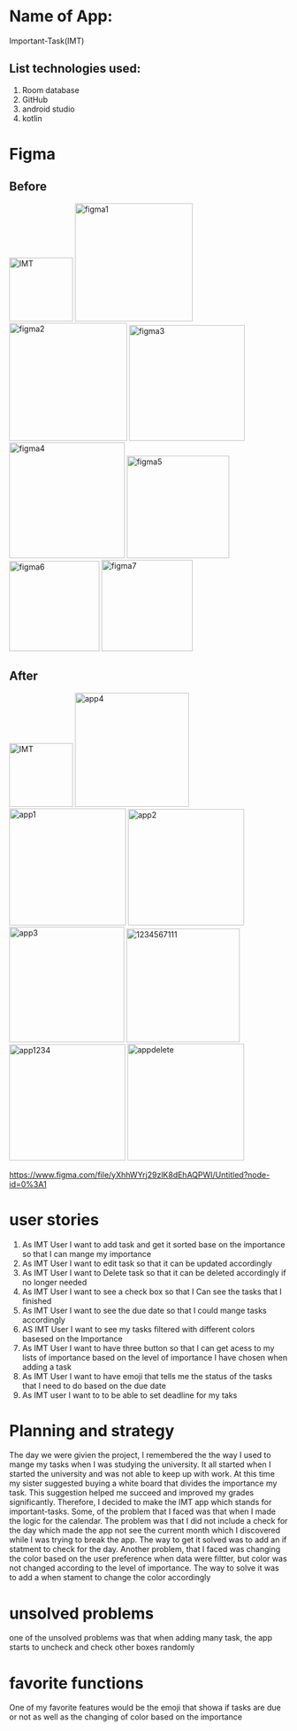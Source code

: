 #  Name of App:
Important-Task(IMT)
## List technologies used:
1. Room database 
2. GitHub
3. android studio
4. kotlin 
# Figma

## Before
<img width="115" alt="IMT" src="https://user-images.githubusercontent.com/91451257/140177872-63368f51-087b-4065-b180-670ca4ebc684.PNG">

<img width="213" alt="figma1" src="https://user-images.githubusercontent.com/91451257/140094651-cf4e2969-f988-40cc-8024-75e7ad7e43df.PNG">
<img width="213" alt="figma2" src="https://user-images.githubusercontent.com/91451257/140094709-07e1830b-b827-4a04-9036-7d256872491e.PNG">
<img width="209" alt="figma3" src="https://user-images.githubusercontent.com/91451257/140094738-acfd7267-f71c-4d81-9dc0-4ebfe1467a28.PNG">
<img width="209" alt="figma4" src="https://user-images.githubusercontent.com/91451257/140094766-2604ffca-3e68-4b56-809e-48f6d565e462.PNG">
<img width="185" alt="figma5" src="https://user-images.githubusercontent.com/91451257/140094844-d03cc528-fb0f-4b07-ae41-7a98cfd331a6.PNG">
<img width="163" alt="figma6" src="https://user-images.githubusercontent.com/91451257/140094873-a59cdb9f-ebb0-4799-9dd7-de7563cd4e4d.PNG">
<img width="165" alt="figma7" src="https://user-images.githubusercontent.com/91451257/140094910-2e6401fd-0898-4f3a-8034-d22095e4d93f.PNG">



## After
<img width="115" alt="IMT" src="https://user-images.githubusercontent.com/91451257/140177954-fc27768e-74a3-4865-b27f-7abcf62729b2.PNG">
<img width="206" alt="app4" src="https://user-images.githubusercontent.com/91451257/140093661-d0a7a2bf-1df6-4478-8167-abc213bd2db2.PNG">
<img width="211" alt="app1" src="https://user-images.githubusercontent.com/91451257/140093603-feef7aa5-b625-42f3-be36-e3f6326de643.PNG">
<img width="210" alt="app2" src="https://user-images.githubusercontent.com/91451257/140093613-69761917-e8c9-4862-ae6d-a00520160c13.PNG">
<img width="208" alt="app3" src="https://user-images.githubusercontent.com/91451257/140094501-f1589b69-fa5b-4f01-b028-1d55898dfe64.PNG">
<img width="205" alt="1234567111" src="https://user-images.githubusercontent.com/91451257/140094024-f8340924-a76f-48d1-ac46-6d51fc68f25c.PNG">
<img width="210" alt="app1234" src="https://user-images.githubusercontent.com/91451257/140094013-8e74f314-4231-4d64-8425-95f2c236903f.PNG">
<img width="211" alt="appdelete" src="https://user-images.githubusercontent.com/91451257/140178087-2a925cab-b6f2-4e98-b190-0584d7733fbd.PNG">







https://www.figma.com/file/yXhhWYrj29zlK8dEhAQPWI/Untitled?node-id=0%3A1
# user stories
1. As IMT User I want to add task and get it sorted base on the importance so that I can mange my importance
2. As IMT User I want to edit task  so that it can be updated accordingly
3. As IMT User I want to Delete task  so that it can be deleted accordingly if no longer needed
4. As IMT User I want to see a check box so that I Can see the tasks that I finished
6. As IMT User I want to see the due date so that I could mange tasks accordingly
7. AS IMT User I want to see my tasks filtered with different colors basesed on the Importance
8. As IMT User I want to have three button so that I can get acess to my lists of importance based on the level of importance 
I have chosen when adding a task
10. As IMT User I want to have emoji that tells me the status of the tasks that I need to do based on the due date
11. As IMT user I want to to be able to set deadline for my taks
# Planning and strategy
The day we were givien the project, I remembered the the way I used to mange my tasks when I was studying the university.
It all started when I started the university and was not able to keep up with work. At this time my sister suggested buying a white board that divides the importance my task. 
This suggestion helped me succeed and improved my grades significantly. Therefore, I decided to make the IMT app which stands for important-tasks. Some, of the problem that 
I faced was that when I made the logic for the calendar. The problem was that I did not include a check for the day which made the app not see the current month which I discovered
while I was trying to break the app. The way to get it solved was to add an if statment to check for the day. Another problem, that I faced was changing the color based on  the user
preference when data were filtter, but color was not changed according to the level of importance. The way to solve it was to add a when stament to change the color accordingly
#  unsolved problems
one of the unsolved problems was that when adding many task, the app starts to uncheck and check other boxes randomly 

#  favorite functions
One of my favorite features would be the emoji that showa if tasks are due or not as well as the changing of color based on the importance
